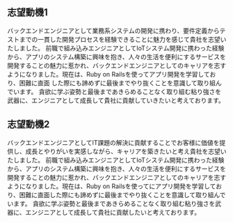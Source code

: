## 志望動機1
バックエンドエンジニアとして業務系システムの開発に携わり、要件定義からテストまでの一貫した開発プロセスを経験できることに魅力を感じて貴社を志望いたしました。
前職で組み込みエンジニアとしてIoTシステム開発に携わった経験から、アプリのシステム構築に興味を抱き、人々の生活を便利にするサービスを開発することの魅力に惹かれ、バックエンドエンジニアとしてのキャリアを志すようになりました。現在は、Ruby on Railsを使ってアプリ開発を学習しており、困難に直面
した際にも諦めずに最後までやり抜くことを意識して取り組んでいます。
貪欲に学ぶ姿勢と最後まであきらめることなく取り組む粘り強さを武器に、エンジニアとして成長して貴社に貢献していきたいと考えております。

## 志望動機2
バックエンドエンジニアとしてIT課題の解決に貢献することでお客様に価値を提供し、成長とやりがいを実感しながら、キャリアを築きたいと考え貴社を志望いたしました。
前職で組み込みエンジニアとしてIoTシステム開発に携わった経験から、アプリのシステム構築に興味を抱き、人々の生活を便利にするサービスを開発することの魅力に惹かれ、バックエンドエンジニアとしてのキャリアを志すようになりました。現在は、Ruby on Railsを使ってにアプリ開発を学習しており、困難に直面した際にも諦めずに最後までやり抜くことを意識して取り組んでいます。
貪欲に学ぶ姿勢と最後まであきらめることなく取り組む粘り強さを武器に、エンジニアとして成長して貴社に貢献したいと考えております。